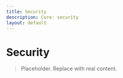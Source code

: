 ```yaml
---
title: Security
description: Core: security
layout: default
---
```

# Security

> Placeholder. Replace with real content.
